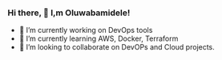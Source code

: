 ### Hi there, 👋 I,m Oluwabamidele!





- 🔭 I’m currently working on DevOps tools
- 🌱 I’m currently learning AWS, Docker, Terraform
- 👯 I’m looking to collaborate on DevOPs and Cloud projects.


